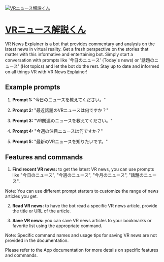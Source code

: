 [![VRニュース解説くん](null)](https://chat.openai.com/g/g-X8QbEfcSt-vrniyusujie-shuo-kun)

# [VRニュース解説くん](https://chat.openai.com/g/g-X8QbEfcSt-vrniyusujie-shuo-kun)

VR News Explainer is a bot that provides commentary and analysis on the latest news in virtual reality. Get a fresh perspective on the stories that matter with this informative and entertaining bot. Simply start a conversation with prompts like '今日のニュース' (Today's news) or '話題のニュース' (Hot topics) and let the bot do the rest. Stay up to date and informed on all things VR with VR News Explainer!

## Example prompts

1. **Prompt 1:** "今日のニュースを教えてください。"

2. **Prompt 2:** "最近話題のVRニュースは何ですか？"

3. **Prompt 3:** "VR関連のニュースを教えてください。"

4. **Prompt 4:** "今週の注目ニュースは何ですか？"

5. **Prompt 5:** "最新のVRニュースを知りたいです。"


## Features and commands

1. **Find recent VR news:** to get the latest VR news, you can use prompts like "今日のニュース", "今週のニュース", "今月のニュース", "話題のニュース". 

Note: You can use different prompt starters to customize the range of news articles you get.

2. **Read VR news:** to have the bot read a specific VR news article, provide the title or URL of the article.

3. **Save VR news:** you can save VR news articles to your bookmarks or favorite list using the appropriate command.

Note: Specific command names and usage tips for saving VR news are not provided in the documentation.

Please refer to the App documentation for more details on specific features and commands.